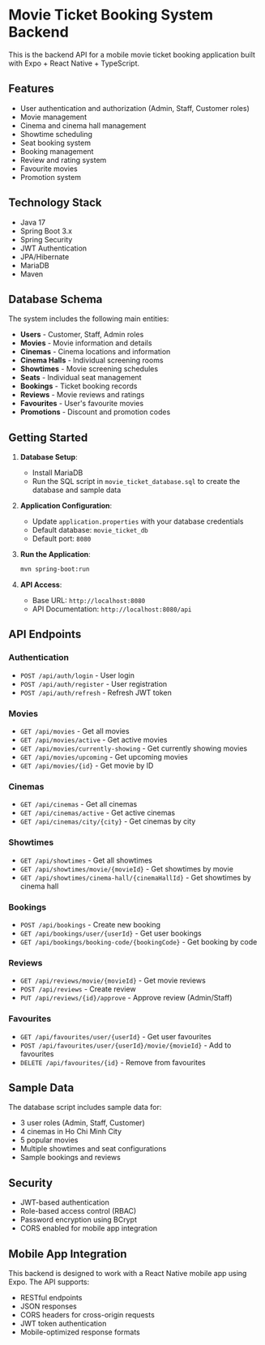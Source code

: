 # Movie Ticket Booking System Backend

This is the backend API for a mobile movie ticket booking application built with Expo + React Native + TypeScript.

## Features

- User authentication and authorization (Admin, Staff, Customer roles)
- Movie management
- Cinema and cinema hall management
- Showtime scheduling
- Seat booking system
- Booking management
- Review and rating system
- Favourite movies
- Promotion system

## Technology Stack

- Java 17
- Spring Boot 3.x
- Spring Security
- JWT Authentication
- JPA/Hibernate
- MariaDB
- Maven

## Database Schema

The system includes the following main entities:
- **Users** - Customer, Staff, Admin roles
- **Movies** - Movie information and details
- **Cinemas** - Cinema locations and information
- **Cinema Halls** - Individual screening rooms
- **Showtimes** - Movie screening schedules
- **Seats** - Individual seat management
- **Bookings** - Ticket booking records
- **Reviews** - Movie reviews and ratings
- **Favourites** - User's favourite movies
- **Promotions** - Discount and promotion codes

## Getting Started

1. **Database Setup**:
   - Install MariaDB
   - Run the SQL script in `movie_ticket_database.sql` to create the database and sample data

2. **Application Configuration**:
   - Update `application.properties` with your database credentials
   - Default database: `movie_ticket_db`
   - Default port: `8080`

3. **Run the Application**:
   ```bash
   mvn spring-boot:run
   ```

4. **API Access**:
   - Base URL: `http://localhost:8080`
   - API Documentation: `http://localhost:8080/api`

## API Endpoints

### Authentication
- `POST /api/auth/login` - User login
- `POST /api/auth/register` - User registration
- `POST /api/auth/refresh` - Refresh JWT token

### Movies
- `GET /api/movies` - Get all movies
- `GET /api/movies/active` - Get active movies
- `GET /api/movies/currently-showing` - Get currently showing movies
- `GET /api/movies/upcoming` - Get upcoming movies
- `GET /api/movies/{id}` - Get movie by ID

### Cinemas
- `GET /api/cinemas` - Get all cinemas
- `GET /api/cinemas/active` - Get active cinemas
- `GET /api/cinemas/city/{city}` - Get cinemas by city

### Showtimes
- `GET /api/showtimes` - Get all showtimes
- `GET /api/showtimes/movie/{movieId}` - Get showtimes by movie
- `GET /api/showtimes/cinema-hall/{cinemaHallId}` - Get showtimes by cinema hall

### Bookings
- `POST /api/bookings` - Create new booking
- `GET /api/bookings/user/{userId}` - Get user bookings
- `GET /api/bookings/booking-code/{bookingCode}` - Get booking by code

### Reviews
- `GET /api/reviews/movie/{movieId}` - Get movie reviews
- `POST /api/reviews` - Create review
- `PUT /api/reviews/{id}/approve` - Approve review (Admin/Staff)

### Favourites
- `GET /api/favourites/user/{userId}` - Get user favourites
- `POST /api/favourites/user/{userId}/movie/{movieId}` - Add to favourites
- `DELETE /api/favourites/{id}` - Remove from favourites

## Sample Data

The database script includes sample data for:
- 3 user roles (Admin, Staff, Customer)
- 4 cinemas in Ho Chi Minh City
- 5 popular movies
- Multiple showtimes and seat configurations
- Sample bookings and reviews

## Security

- JWT-based authentication
- Role-based access control (RBAC)
- Password encryption using BCrypt
- CORS enabled for mobile app integration

## Mobile App Integration

This backend is designed to work with a React Native mobile app using Expo. The API supports:
- RESTful endpoints
- JSON responses
- CORS headers for cross-origin requests
- JWT token authentication
- Mobile-optimized response formats

